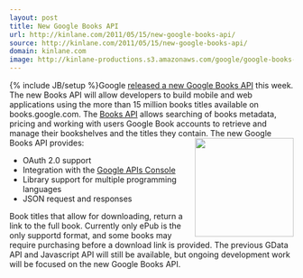 ```yaml
---
layout: post
title: New Google Books API
url: http://kinlane.com/2011/05/15/new-google-books-api/
source: http://kinlane.com/2011/05/15/new-google-books-api/
domain: kinlane.com
image: http://kinlane-productions.s3.amazonaws.com/google/google-books-logo.jpg
---
```

{% include JB/setup %}Google <a title="released a new Google Books API" href="http://googlecode.blogspot.com/2011/05/new-books-api-for-developers.html">released a new Google Books API</a> this week. The new Books API will allow developers to build mobile and web applications using the more than 15 million books titles available on books.google.com. The <a title="Books API" href="https://code.google.com/apis/books/docs/v1/using.html">Books API</a> allows searching of books metadata, pricing and working with users Google Book accounts to retrieve and manage their bookshelves and the titles they contain. The new Google Books API provides:<img src="http://kinlane-productions.s3.amazonaws.com/google/google-books-logo.jpg" alt="" width="175" align="right" />
<ul class="mainlist">
     <li>OAuth 2.0 support
     </li>
     <li>Integration with the <a title="Google APIs Console" href="https://code.google.com/apis/console">Google APIs Console</a>
     </li>
     <li>Library support for multiple programming languages
     </li>
     <li>JSON request and responses
     </li>
</ul>Book titles that allow for downloading, return a link to the full book. Currently only ePub is the only supportd format, and some books may require purchasing before a download link is provided. The previous GData API and Javascript API will still be available, but ongoing development work will be focused on the new Google Books API.